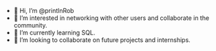 - 👋 Hi, I’m @printlnRob
- 👀 I’m interested in networking with other users and collaborate in the community.
- 🌱 I’m currently learning SQL.
- 💞️ I’m looking to collaborate on future projects and internships.

<!---

--->
